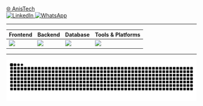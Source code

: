 <a href="https://anishr.netlify.app/">🌐 AnisTech</a>  
<a href="https://www.linkedin.com/in/anis-hadj-ramdane-65b676389?utm_source=share&utm_campaign=share_via&utm_content=profile&utm_medium=android_app">
  <img src="https://img.shields.io/badge/LinkedIn-0077B5?style=for-the-badge&logo=linkedin&logoColor=white" alt="LinkedIn">
</a>
<a href="https://wa.me/213659186838">
  <img src="https://img.shields.io/badge/WhatsApp-25D366?style=for-the-badge&logo=whatsapp&logoColor=white" alt="WhatsApp">
</a>

---

<div align="center">

| Frontend | Backend | Database | Tools & Platforms |
|----------|----------|-----------|-------------------|
| <img src="https://skillicons.dev/icons?i=html,css,js,ts,react,nextjs,laravel" height="40"/> | <img src="https://skillicons.dev/icons?i=nodejs,express,nextjs,laravel" height="40"/> | <img src="https://skillicons.dev/icons?i=mysql" height="40"/> | <img src="https://skillicons.dev/icons?i=git,github,figma,aftereffects,illustrator,phpstorm,webstorm" height="40"/> |

</div>

---

<img alt="github contribution snake" src="https://raw.githubusercontent.com/AnisHr77/AnisHr77/output/github-snake-dark.svg">
